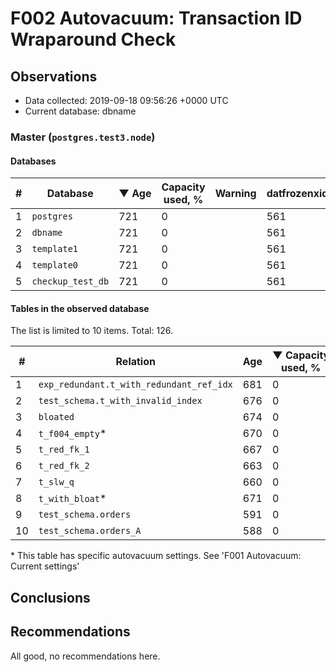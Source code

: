 # F002 Autovacuum: Transaction ID Wraparound Check #

## Observations ##
- Data collected: 2019-09-18 09:56:26 +0000 UTC
- Current database: dbname




### Master (`postgres.test3.node`) ###


#### Databases ####


| \# | Database | &#9660;&nbsp;Age | Capacity used, % | Warning | datfrozenxid |
|--|--------|-----|------------------|---------|--------------|
| 1 |`postgres`|721 |0 |  |561 |
| 2 |`dbname`|721 |0 |  |561 |
| 3 |`template1`|721 |0 |  |561 |
| 4 |`template0`|721 |0 |  |561 |
| 5 |`checkup_test_db`|721 |0 |  |561 |


#### Tables in the observed database ####
The list is limited to 10 items. Total: 126.

| \# | Relation | Age | &#9660;&nbsp;Capacity used, % | Warning |rel_relfrozenxid | toast_relfrozenxid |
|---|-------|-----|------------------|---------|-----------------|--------------------|
| 1 |`exp_redundant.t_with_redundant_ref_idx` |681 |0 |  |601 |0 |
| 2 |`test_schema.t_with_invalid_index` |676 |0 |  |606 |0 |
| 3 |`bloated` |674 |0 |  |608 |0 |
| 4 |`t_f004_empty`\* |670 |0 |  |612 |0 |
| 5 |`t_red_fk_1` |667 |0 |  |615 |0 |
| 6 |`t_red_fk_2` |663 |0 |  |619 |0 |
| 7 |`t_slw_q` |660 |0 |  |622 |0 |
| 8 |`t_with_bloat`\* |671 |0 |  |611 |0 |
| 9 |`test_schema.orders` |591 |0 |  |691 |0 |
| 10 |`test_schema.orders_A` |588 |0 |  |694 |0 |


\* This table has specific autovacuum settings. See 'F001 Autovacuum: Current settings'


## Conclusions ##
 


## Recommendations ##
  All good, no recommendations here.
 

